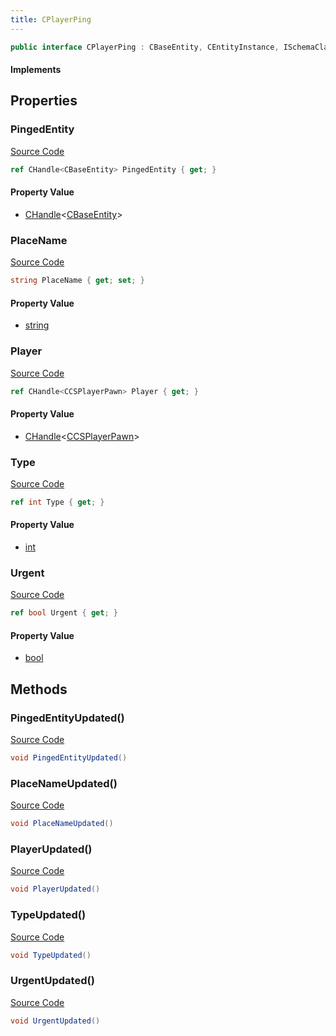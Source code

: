 ```yaml
---
title: CPlayerPing
---
```


```csharp
public interface CPlayerPing : CBaseEntity, CEntityInstance, ISchemaClass<CEntityInstance>, ISchemaClass<CBaseEntity>, ISchemaClass<CPlayerPing>, ISchemaField, ISchemaClass, INativeHandle
```

#### Implements

## Properties

### PingedEntity

[Source Code](https://github.com/swiftly-solution/swiftlys2/blob/beta/managed/src/SwiftlyS2.Generated/Schemas/Interfaces/CPlayerPing.cs#L18)

```csharp
ref CHandle<CBaseEntity> PingedEntity { get; }
```

#### Property Value

- [CHandle](/docs/api/shared/natives/chandle-1)<[CBaseEntity](/docs/api/shared/schemadefinitions/cbaseentity)>

### PlaceName

[Source Code](https://github.com/swiftly-solution/swiftlys2/blob/beta/managed/src/SwiftlyS2.Generated/Schemas/Interfaces/CPlayerPing.cs#L24)

```csharp
string PlaceName { get; set; }
```

#### Property Value

- [string](https://learn.microsoft.com/dotnet/api/system.string)

### Player

[Source Code](https://github.com/swiftly-solution/swiftlys2/blob/beta/managed/src/SwiftlyS2.Generated/Schemas/Interfaces/CPlayerPing.cs#L16)

```csharp
ref CHandle<CCSPlayerPawn> Player { get; }
```

#### Property Value

- [CHandle](/docs/api/shared/natives/chandle-1)<[CCSPlayerPawn](/docs/api/shared/schemadefinitions/ccsplayerpawn)>

### Type

[Source Code](https://github.com/swiftly-solution/swiftlys2/blob/beta/managed/src/SwiftlyS2.Generated/Schemas/Interfaces/CPlayerPing.cs#L20)

```csharp
ref int Type { get; }
```

#### Property Value

- [int](https://learn.microsoft.com/dotnet/api/system.int32)

### Urgent

[Source Code](https://github.com/swiftly-solution/swiftlys2/blob/beta/managed/src/SwiftlyS2.Generated/Schemas/Interfaces/CPlayerPing.cs#L22)

```csharp
ref bool Urgent { get; }
```

#### Property Value

- [bool](https://learn.microsoft.com/dotnet/api/system.boolean)

## Methods

### PingedEntityUpdated()

[Source Code](https://github.com/swiftly-solution/swiftlys2/blob/beta/managed/src/SwiftlyS2.Generated/Schemas/Interfaces/CPlayerPing.cs#L27)

```csharp
void PingedEntityUpdated()
```

### PlaceNameUpdated()

[Source Code](https://github.com/swiftly-solution/swiftlys2/blob/beta/managed/src/SwiftlyS2.Generated/Schemas/Interfaces/CPlayerPing.cs#L30)

```csharp
void PlaceNameUpdated()
```

### PlayerUpdated()

[Source Code](https://github.com/swiftly-solution/swiftlys2/blob/beta/managed/src/SwiftlyS2.Generated/Schemas/Interfaces/CPlayerPing.cs#L26)

```csharp
void PlayerUpdated()
```

### TypeUpdated()

[Source Code](https://github.com/swiftly-solution/swiftlys2/blob/beta/managed/src/SwiftlyS2.Generated/Schemas/Interfaces/CPlayerPing.cs#L28)

```csharp
void TypeUpdated()
```

### UrgentUpdated()

[Source Code](https://github.com/swiftly-solution/swiftlys2/blob/beta/managed/src/SwiftlyS2.Generated/Schemas/Interfaces/CPlayerPing.cs#L29)

```csharp
void UrgentUpdated()
```

